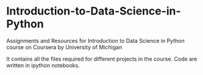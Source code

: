 # Introduction-to-Data-Science-in-Python
Assignments and Resources for Introduction to Data Science in Python course on Coursera by University of Michigan

It contains all the files required for different projects in the course. 
Code are written in ipython notebooks.
